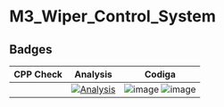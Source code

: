 # M3_Wiper_Control_System
## Badges
| CPP Check | Analysis | Codiga |
|-----------|----------|--------|
| | [![Analysis](https://github.com/varshi19/M3_Wiper_Control_System/actions/workflows/Analysis.yml/badge.svg)](https://github.com/varshi19/M3_Wiper_Control_System/actions/workflows/Analysis.yml) | ![image](https://user-images.githubusercontent.com/101017041/168426249-f339620e-f6f6-4a09-a8e7-87ff6eeb9d15.png) ![image](https://user-images.githubusercontent.com/101017041/168426257-2dbd3954-2dd6-4c4d-833b-96ab89ad04b0.png) |

